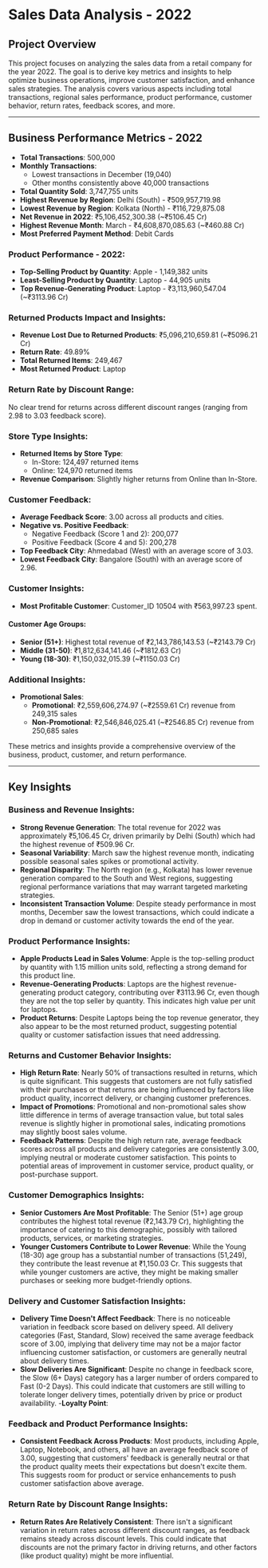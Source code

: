 # Sales Data Analysis - 2022

## Project Overview
This project focuses on analyzing the sales data from a retail company for the year 2022. The goal is to derive key metrics and insights to help optimize business operations, improve customer satisfaction, and enhance sales strategies. The analysis covers various aspects including total transactions, regional sales performance, product performance, customer behavior, return rates, feedback scores, and more.

---

## Business Performance Metrics - 2022

- **Total Transactions**: 500,000
- **Monthly Transactions**:
  - Lowest transactions in December (19,040)
  - Other months consistently above 40,000 transactions
- **Total Quantity Sold**: 3,747,755 units
- **Highest Revenue by Region**: Delhi (South) - ₹509,957,719.98
- **Lowest Revenue by Region**: Kolkata (North) - ₹116,729,875.08
- **Net Revenue in 2022**: ₹5,106,452,300.38 (~₹5106.45 Cr)
- **Highest Revenue Month**: March - ₹4,608,870,085.63 (~₹460.88 Cr)
- **Most Preferred Payment Method**: Debit Cards

### Product Performance - 2022:
- **Top-Selling Product by Quantity**: Apple - 1,149,382 units
- **Least-Selling Product by Quantity**: Laptop - 44,905 units
- **Top Revenue-Generating Product**: Laptop - ₹3,113,960,547.04 (~₹3113.96 Cr)

### Returned Products Impact and Insights:
- **Revenue Lost Due to Returned Products**: ₹5,096,210,659.81 (~₹5096.21 Cr)
- **Return Rate**: 49.89%
- **Total Returned Items**: 249,467
- **Most Returned Product**: Laptop

### Return Rate by Discount Range:
No clear trend for returns across different discount ranges (ranging from 2.98 to 3.03 feedback score).

### Store Type Insights:
- **Returned Items by Store Type**:
  - In-Store: 124,497 returned items
  - Online: 124,970 returned items
- **Revenue Comparison**: Slightly higher returns from Online than In-Store.

### Customer Feedback:
- **Average Feedback Score**: 3.00 across all products and cities.
- **Negative vs. Positive Feedback**:
  - Negative Feedback (Score 1 and 2): 200,077
  - Positive Feedback (Score 4 and 5): 200,278
- **Top Feedback City**: Ahmedabad (West) with an average score of 3.03.
- **Lowest Feedback City**: Bangalore (South) with an average score of 2.96.

### Customer Insights:
- **Most Profitable Customer**: Customer_ID 10504 with ₹563,997.23 spent.

#### Customer Age Groups:
- **Senior (51+)**: Highest total revenue of ₹2,143,786,143.53 (~₹2143.79 Cr)
- **Middle (31-50)**: ₹1,812,634,141.46 (~₹1812.63 Cr)
- **Young (18-30)**: ₹1,150,032,015.39 (~₹1150.03 Cr)

### Additional Insights:
- **Promotional Sales**:
  - **Promotional**: ₹2,559,606,274.97 (~₹2559.61 Cr) revenue from 249,315 sales
  - **Non-Promotional**: ₹2,546,846,025.41 (~₹2546.85 Cr) revenue from 250,685 sales

These metrics and insights provide a comprehensive overview of the business, product, customer, and return performance.

---

## Key Insights

### Business and Revenue Insights:
- **Strong Revenue Generation**: The total revenue for 2022 was approximately ₹5,106.45 Cr, driven primarily by Delhi (South) which had the highest revenue of ₹509.96 Cr.
- **Seasonal Variability**: March saw the highest revenue month, indicating possible seasonal sales spikes or promotional activity.
- **Regional Disparity**: The North region (e.g., Kolkata) has lower revenue generation compared to the South and West regions, suggesting regional performance variations that may warrant targeted marketing strategies.
- **Inconsistent Transaction Volume**: Despite steady performance in most months, December saw the lowest transactions, which could indicate a drop in demand or customer activity towards the end of the year.

### Product Performance Insights:
- **Apple Products Lead in Sales Volume**: Apple is the top-selling product by quantity with 1.15 million units sold, reflecting a strong demand for this product line.
- **Revenue-Generating Products**: Laptops are the highest revenue-generating product category, contributing over ₹3113.96 Cr, even though they are not the top seller by quantity. This indicates high value per unit for laptops.
- **Product Returns**: Despite Laptops being the top revenue generator, they also appear to be the most returned product, suggesting potential quality or customer satisfaction issues that need addressing.

### Returns and Customer Behavior Insights:
- **High Return Rate**: Nearly 50% of transactions resulted in returns, which is quite significant. This suggests that customers are not fully satisfied with their purchases or that returns are being influenced by factors like product quality, incorrect delivery, or changing customer preferences.
- **Impact of Promotions**: Promotional and non-promotional sales show little difference in terms of average transaction value, but total sales revenue is slightly higher in promotional sales, indicating promotions may slightly boost sales volume.
- **Feedback Patterns**: Despite the high return rate, average feedback scores across all products and delivery categories are consistently 3.00, implying neutral or moderate customer satisfaction. This points to potential areas of improvement in customer service, product quality, or post-purchase support.

### Customer Demographics Insights:
- **Senior Customers Are Most Profitable**: The Senior (51+) age group contributes the highest total revenue (₹2,143.79 Cr), highlighting the importance of catering to this demographic, possibly with tailored products, services, or marketing strategies.
- **Younger Customers Contribute to Lower Revenue**: While the Young (18-30) age group has a substantial number of transactions (51,249), they contribute the least revenue at ₹1,150.03 Cr. This suggests that while younger customers are active, they might be making smaller purchases or seeking more budget-friendly options.

### Delivery and Customer Satisfaction Insights:
- **Delivery Time Doesn't Affect Feedback**: There is no noticeable variation in feedback score based on delivery speed. All delivery categories (Fast, Standard, Slow) received the same average feedback score of 3.00, implying that delivery time may not be a major factor influencing customer satisfaction, or customers are generally neutral about delivery times.
- **Slow Deliveries Are Significant**: Despite no change in feedback score, the Slow (6+ Days) category has a larger number of orders compared to Fast (0-2 Days). This could indicate that customers are still willing to tolerate longer delivery times, potentially driven by price or product availability.
-**Loyalty Point**: 
### Feedback and Product Performance Insights:
- **Consistent Feedback Across Products**: Most products, including Apple, Laptop, Notebook, and others, all have an average feedback score of 3.00, suggesting that customers' feedback is generally neutral or that the product quality meets their expectations but doesn't excite them. This suggests room for product or service enhancements to push customer satisfaction above average.

### Return Rate by Discount Range Insights:
- **Return Rates Are Relatively Consistent**: There isn't a significant variation in return rates across different discount ranges, as feedback remains steady across discount levels. This could indicate that discounts are not the primary factor in driving returns, and other factors (like product quality) might be more influential.

